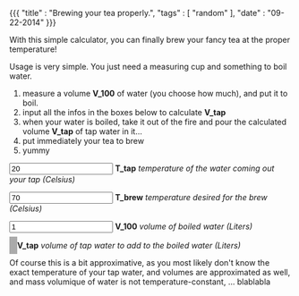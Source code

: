 {{{
  "title" : "Brewing your tea properly.",
  "tags" : [ "random" ],
  "date" : "09-22-2014"
}}}

With this simple calculator, you can finally brew your fancy tea at the proper temperature! 

<!--more-->

Usage is very simple. You just need a measuring cup and something to boil water. 

1. measure a volume **V_100** of water (you choose how much), and put it to boil.
2. input all the infos in the boxes below to calculate **V_tap**
3. when your water is boiled, take it out of the fire and pour the calculated volume **V_tap** of tap water in it...
4. put immediately your tea to brew
5. yummy

<script type="text/javascript">

  // T_tap : temperature of tap water
  // T_brew : final temperature desired
  // V_100 : volume of boiled water
  var calculate = function(T_tap, T_brew, V_100) {
    return V_100 *  (100 - T_brew) / (T_brew - T_tap)
  }

  var refresh = function() {
    var T_tap = parseFloat($('input[name="T_tap"]').val())
      , T_brew = parseFloat($('input[name="T_brew"]').val())
      , V_100 = parseFloat($('input[name="V_100"]').val())
      , V_tap = calculate(T_tap, T_brew, V_100)

    $('#V_tap').html('' + Math.round(V_tap * 1000) / 1000)
  }

  $(function() {
    refresh()
    $('input.water-temperature-tea').on('change', refresh)
  })

</script>

<input name="T_tap" class="water-temperature-tea" type="text" value="20" /> **T_tap** *temperature of the water coming out your tap (Celsius)*

<input name="T_brew" class="water-temperature-tea" type="text" value="70" /> **T_brew** *temperature desired for the brew (Celsius)*

<input name="V_100" class="water-temperature-tea" type="text" value="1"/> **V_100** *volume of boiled water (Liters)*

<span id="V_tap" style="font-weight:bold;padding:0.5em;background-color:#aaa"></span> **V_tap** *volume of tap water to add to the boiled water (Liters)*

Of course this is a bit approximative, as you most likely don't know the exact temperature of your tap water, and volumes are approximated as well, and mass volumique of water is not temperature-constant, ... blablabla 